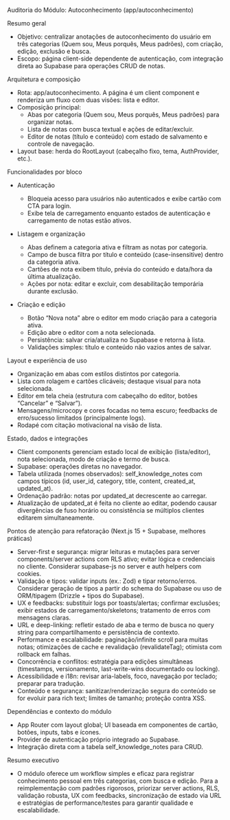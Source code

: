 Auditoria do Módulo: Autoconhecimento (app/autoconhecimento)

Resumo geral
- Objetivo: centralizar anotações de autoconhecimento do usuário em três categorias (Quem sou, Meus porquês, Meus padrões), com criação, edição, exclusão e busca.
- Escopo: página client-side dependente de autenticação, com integração direta ao Supabase para operações CRUD de notas.

Arquitetura e composição
- Rota: app/autoconhecimento. A página é um client component e renderiza um fluxo com duas visões: lista e editor.
- Composição principal:
  - Abas por categoria (Quem sou, Meus porquês, Meus padrões) para organizar notas.
  - Lista de notas com busca textual e ações de editar/excluir.
  - Editor de notas (título e conteúdo) com estado de salvamento e controle de navegação.
- Layout base: herda do RootLayout (cabeçalho fixo, tema, AuthProvider, etc.).

Funcionalidades por bloco
- Autenticação
  - Bloqueia acesso para usuários não autenticados e exibe cartão com CTA para login.
  - Exibe tela de carregamento enquanto estados de autenticação e carregamento de notas estão ativos.

- Listagem e organização
  - Abas definem a categoria ativa e filtram as notas por categoria.
  - Campo de busca filtra por título e conteúdo (case-insensitive) dentro da categoria ativa.
  - Cartões de nota exibem título, prévia do conteúdo e data/hora da última atualização.
  - Ações por nota: editar e excluir, com desabilitação temporária durante exclusão.

- Criação e edição
  - Botão “Nova nota” abre o editor em modo criação para a categoria ativa.
  - Edição abre o editor com a nota selecionada.
  - Persistência: salvar cria/atualiza no Supabase e retorna à lista.
  - Validações simples: título e conteúdo não vazios antes de salvar.

Layout e experiência de uso
- Organização em abas com estilos distintos por categoria.
- Lista com rolagem e cartões clicáveis; destaque visual para nota selecionada.
- Editor em tela cheia (estrutura com cabeçalho do editor, botões “Cancelar” e “Salvar”).
- Mensagens/microcopy e cores focadas no tema escuro; feedbacks de erro/sucesso limitados (principalmente logs).
- Rodapé com citação motivacional na visão de lista.

Estado, dados e integrações
- Client components gerenciam estado local de exibição (lista/editor), nota selecionada, modo de criação e termo de busca.
- Supabase: operações diretas no navegador.
- Tabela utilizada (nomes observados): self_knowledge_notes com campos típicos (id, user_id, category, title, content, created_at, updated_at).
- Ordenação padrão: notas por updated_at decrescente ao carregar.
- Atualização de updated_at é feita no cliente ao editar, podendo causar divergências de fuso horário ou consistência se múltiplos clientes editarem simultaneamente.

Pontos de atenção para refatoração (Next.js 15 + Supabase, melhores práticas)
- Server-first e segurança: migrar leituras e mutações para server components/server actions com RLS ativo; evitar lógica e credenciais no cliente. Considerar supabase-js no server e auth helpers com cookies.
- Validação e tipos: validar inputs (ex.: Zod) e tipar retorno/erros. Considerar geração de tipos a partir do schema do Supabase ou uso de ORM/tipagem (Drizzle + tipos do Supabase).
- UX e feedbacks: substituir logs por toasts/alertas; confirmar exclusões; exibir estados de carregamento/skeletons; tratamento de erros com mensagens claras.
- URL e deep-linking: refletir estado de aba e termo de busca no query string para compartilhamento e persistência de contexto.
- Performance e escalabilidade: paginação/infinite scroll para muitas notas; otimizações de cache e revalidação (revalidateTag); otimista com rollback em falhas.
- Concorrência e conflitos: estratégia para edições simultâneas (timestamps, versionamento, last-write-wins documentado ou locking).
- Acessibilidade e i18n: revisar aria-labels, foco, navegação por teclado; preparar para tradução.
- Conteúdo e segurança: sanitizar/renderização segura do conteúdo se for evoluir para rich text; limites de tamanho; proteção contra XSS.

Dependências e contexto do módulo
- App Router com layout global; UI baseada em componentes de cartão, botões, inputs, tabs e ícones.
- Provider de autenticação próprio integrado ao Supabase.
- Integração direta com a tabela self_knowledge_notes para CRUD.

Resumo executivo
- O módulo oferece um workflow simples e eficaz para registrar conhecimento pessoal em três categorias, com busca e edição. Para a reimplementação com padrões rigorosos, priorizar server actions, RLS, validação robusta, UX com feedbacks, sincronização de estado via URL e estratégias de performance/testes para garantir qualidade e escalabilidade.